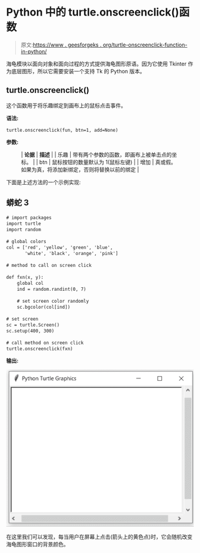 # Python 中的 turtle.onscreenclick()函数

> 原文:[https://www . geesforgeks . org/turtle-onscreenclick-function-in-python/](https://www.geeksforgeeks.org/turtle-onscreenclick-function-in-python/)

海龟模块以面向对象和面向过程的方式提供海龟图形原语。因为它使用 Tkinter 作为底层图形，所以它需要安装一个支持 Tk 的 Python 版本。

## turtle.onscreenclick()

这个函数用于将乐趣绑定到画布上的鼠标点击事件。

**语法:**

```
turtle.onscreenclick(fun, btn=1, add=None)

```

**参数:**

<figure class="table">

| **论据** | **描述** |
| 乐趣 | 带有两个参数的函数，即画布上被单击点的坐标。 |
| btn | 鼠标按钮的数量默认为 1(鼠标左键) |
| 增加 | 真或假。如果为真，将添加新绑定，否则将替换以前的绑定 |

</figure>

下面是上述方法的一个示例实现:

## 蟒蛇 3

```
# import packages
import turtle
import random

# global colors
col = ['red', 'yellow', 'green', 'blue',
       'white', 'black', 'orange', 'pink']

# method to call on screen click

def fxn(x, y):
    global col
    ind = random.randint(0, 7)

    # set screen color randomly
    sc.bgcolor(col[ind])

# set screen
sc = turtle.Screen()
sc.setup(400, 300)

# call method on screen click
turtle.onscreenclick(fxn)
```

**输出:**

![](img/224672f0b21a1ef72ab771ae07ca653d.png)

在这里我们可以发现，每当用户在屏幕上点击(箭头上的黄色点)时，它会随机改变海龟图形窗口的背景颜色。